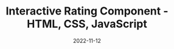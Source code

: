 ---
title: Interactive Rating Component - HTML, CSS, JavaScript
url: https://github.com/Cannibalhulk/interactive-rating-component
date: 2022-11-12
---